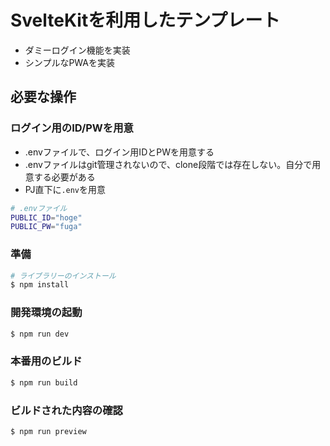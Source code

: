 # SvelteKitを利用したテンプレート

- ダミーログイン機能を実装
- シンプルなPWAを実装

## 必要な操作

### ログイン用のID/PWを用意

- .envファイルで、ログイン用IDとPWを用意する
- .envファイルはgit管理されないので、clone段階では存在しない。自分で用意する必要がある
- PJ直下に`.env`を用意

```bash
# .envファイル
PUBLIC_ID="hoge"
PUBLIC_PW="fuga"
```

### 準備

```bash
# ライブラリーのインストール
$ npm install
```

### 開発環境の起動

```bash
$ npm run dev
```

### 本番用のビルド

```bash
$ npm run build
```

### ビルドされた内容の確認

```bash
$ npm run preview
```
